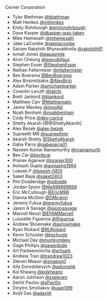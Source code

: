 Cerner Corporation

- Tyler Biethman [@tbiethman]
- Matt Henkes [@mjhenkes]
- Emily Rohrbough [@emilyrohrbough]
- Dave Kasper [@dkasper-was-taken]
- Mike Hemesath [@mhemesath]
- Jake LaCombe [@jakelacombe]
- Sairam Rakshith Bhyravabhotla [@rakshith91]
- Ismail Jones [@papasmile]
- Alvin Cheung [@pseudofaux]
- Stephen Esser [@StephenEsser]
- Nathan Faltermeier [@nfaltermeier]
- Ben Boersma [@BenBoersma]
- Alex Brisimitzakis [@AlexBrizi]
- Adam Parker [@amichaelparker]
- Corentin Leruth [@tatchi]
- Brett Jankord [@bjankord]
- Matthew Carr [@Matthematic]
- Jaime Mackey [@jmsv6d]
- Noah Benham [@noahbenham]
- Cody Price [@dev-cprice]
- Shetty Akarsh [@@ShettyAkarsh]
- Alex Bezek [@alex-bezek]
- Supreeth MR [@supreethmr]
- Akarsh Shetty [@ShettyAkarsh]
- Gabe Parra [@gabeparra01]
- Naveen Kumar Ramamurthy [@nramamurth]
- Ben Cai [@benbcai]
- Pranav Agarwal [@pranav300]
- Avinash Gupta [@avinashg1994]
- Lokesh P [@lokesh-0813]
- Saket Bajaj [@saket2403]
- Phil Dodderidge [@pdodde]
- Jordan Spoor [@Me999999999]
- Eric McCullough [@EricM96]
- Dianna McGinn [@DMcginn]
- Jeremy Fuksa [@jeremyfuksa]
- Jason A Savage [@jasonsavage]
- Marcell Neszt [@EPAMMarcell]
- Luissette Figueroa [@lfigueroa]
- Andrew Shoemake [@ashoemake]
- Ryan Rickard [@RLRickard]
- Kevin Schuster [@kschuste]
- Michael Day [@mumkymikey]
- Gage Phillips [@gagerdude]
- Art Parkeenvincha [@artpark]
- Andrew Tran [@trandrew1023]
- Steven Mason [@smason0]
- Alla Doroshkevych [@adoroshk]
- Kol Kheang [@kolkheang]
- Aaron Johnson [@zxeleven]
- Serhii Pavlov [@sPavl0v]
- Dmytro Smoliakov [@user099]
- Avijit Das [@adavijit]

[@tbiethman]: https://github.com/tbiethman
[@mjhenkes]: https://github.com/mjhenkes
[@emilyrohrbough]: https://github.com/emilyrohrbough
[@dkasper-was-taken]: https://github.com/dkasper-was-taken
[@mhemesath]: https://github.com/mhemesath
[@jakelacombe]: https://github.com/JakeLaCombe
[@rakshith91]: https://github.com/rakshith91
[@papasmile]: https://github.com/papasmile
[@pseudofaux]: https://github.com/pseudofaux
[@StephenEsser]: https://github.com/StephenEsser
[@nfaltermeier]: https://github.com/nfaltermeier
[@BenBoersma]: https://github.com/BenBoersma
[@AlexBrizi]: https://github.com/AlexBrizi
[@amichaelparker]: https://github.com/amichaelparker
[@tatchi]: https://github.com/tatchi
[@bjankord]: https://github.com/bjankord
[@Matthematic]: https://github.com/Matthematic
[@jmsv6d]: https://github.com/jmsv6d
[@noahbenham]: https://github.com/noahbenham
[@dev-cprice]: https://github.com/dev-cprice
[@ShettyAkarsh]: https://github.com/ShettyAkarsh
[@alex-bezek]: https://github.com/alex-bezek
[@supreethmr]: https://github.com/supreethmr
[@ShettyAkarsh]: https://github.com/ShettyAkarsh
[@gabeparra01]: https://github.com/gabeparra01
[@nramamurth]: https://github.com/nramamurth
[@benbcai]: https://github.com/benbcai
[@pranav300]: https://github.com/pranav300
[@avinashg1994]: https://github.com/avinashg1994
[@lokesh-0813]: https://github.com/lokesh-0813
[@saket2403]: https://github.com/saket2403
[@pdodde]: https://github.com/pdodde
[@Me999999999]: https://github.com/Me999999999
[@EricM96]: https://github.com/EricM96
[@DMcginn]: https://github.com/DMcginn
[@jeremyfuksa]: https://github.com/jeremyfuksa
[@jasonsavage]: https://github.com/TheSavageDev
[@EPAMMarcell]: https://github.com/EPAMMarcell
[@lfigueroa]: https://github.com/lcf-1
[@ashoemake]: https://github.com/Andrew-Shoemake
[@RLRickard]: https://github.com/RLRickard
[@kschuste]: https://github.com/kschuste
[@mumkymikey]: https://github.com/mumkymikey
[@gagerdude]: https://github.com/gagerdude
[@artpark]: https://github.com/artpark
[@trandrew1023]: https://github.com/trandrew1023
[@smason0]: https://github.com/smason0
[@adoroshk]: https://github.com/adoroshk
[@kolkheang]: https://github.com/kolkheang
[@zxeleven]: https://github.com/zxeleven
[@sPavl0v]: https://github.com/sPavl0v
[@user099]: https://github.com/user099
[@adavijit]: https://github.com/adavijit

